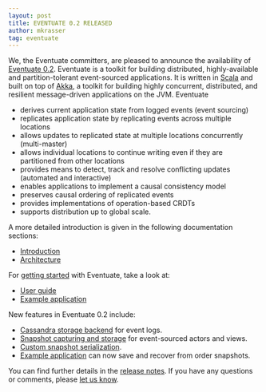 ```yaml
---
layout: post
title: EVENTUATE 0.2 RELEASED
author: mkrasser
tag: eventuate
---
```


We, the Eventuate committers, are pleased to announce the availability of [Eventuate 0.2](https://github.com/RBMHTechnology/eventuate/tree/v-0.2). Eventuate is a toolkit for building distributed, highly-available and partition-tolerant event-sourced applications. It is written in [Scala](http://www.scala-lang.org/) and built on top of [Akka](http://akka.io), a toolkit for building highly concurrent, distributed, and resilient message-driven applications on the JVM. Eventuate

- derives current application state from logged events (event sourcing)
- replicates application state by replicating events across multiple locations
- allows updates to replicated state at multiple locations concurrently (multi-master)
- allows individual locations to continue writing even if they are partitioned from other locations
- provides means to detect, track and resolve conflicting updates (automated and interactive)
- enables applications to implement a causal consistency model
- preserves causal ordering of replicated events
- provides implementations of operation-based CRDTs
- supports distribution up to global scale.

A more detailed introduction is given in the following documentation sections:

- [Introduction](http://rbmhtechnology.github.io/eventuate/introduction.html)
- [Architecture](http://rbmhtechnology.github.io/eventuate/architecture.html)

For [getting started](http://rbmhtechnology.github.io/eventuate/getting-started.html) with Eventuate, take a look at:

- [User guide](http://rbmhtechnology.github.io/eventuate/user-guide.html)
- [Example application](http://rbmhtechnology.github.io/eventuate/example-application.html)

New features in Eventuate 0.2 include:

- [Cassandra storage backend](http://rbmhtechnology.github.io/eventuate/reference/event-log.html#cassandra-storage-backend) for event logs.
- [Snapshot capturing and storage](http://rbmhtechnology.github.io/eventuate/reference/event-sourcing.html#snapshots) for event-sourced actors and views.
- [Custom snapshot serialization](http://rbmhtechnology.github.io/eventuate/reference/event-sourcing.html#custom-snapshot-serialization).
- [Example application](http://rbmhtechnology.github.io/eventuate/example-application.html) can now save and recover from order snapshots.

You can find further details in the [release notes](https://github.com/RBMHTechnology/eventuate/wiki/Eventuate-0.2-release-notes). If you have any questions or comments, please [let us know](https://groups.google.com/forum/#!forum/eventuate).